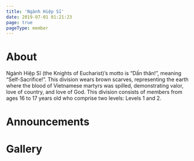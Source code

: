 ```yaml
---
title: 'Ngành Hiệp Sĩ'
date: 2019-07-01 01:21:23
page: true
pageType: member
---
```


# About
Ngành Hiệp Sĩ (the Knights of Eucharist)’s motto is “Dấn thân!”, meaning
“Self-Sacrifice!”. This division wears brown scarves, representing the earth
where the blood of Vietnamese martyrs was spilled, demonstrating valor,
love of country, and love of God. This division consists of members from
ages 16 to 17 years old who comprise two levels: Levels 1 and 2.

# Announcements

# Gallery
